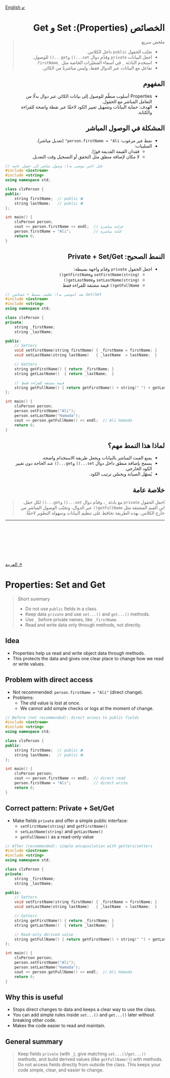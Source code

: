 
<a id="arabic"></a>
[English ↙](#english)
<div dir="rtl" style="text-align: right">

# الخصائص (Properties): Set و Get

> ملخص سريع
> - تجنّب الحقول `public` داخل الكلاس.
> - اجعل البيانات `private` وقدّم دوال `set...()` و`get...()` للوصول.
> - استخدم البادئة `_` في أسماء المتغيّرات الخاصة مثل `_firstName`.
> - تفاعل مع البيانات عبر الدوال فقط، وليس مباشرةً من الكائن.

## المفهوم
-  Properties أسلوب منظّم للوصول إلى بيانات الكائن عبر دوال بدلًا من التعامل المباشر مع الحقول.
- الهدف: حماية البيانات وتسهيل تغيير الكود لاحقًا عبر نقطة واضحة للقراءة والكتابة.

## المشكلة في الوصول المباشر
- نمط غير مرغوب: `person.firstName = "Ali"` (تعديل مباشر).
- السلبيات:
  - فقدان القيمة القديمة فورًا.
  - لا مكان لإضافة منطق مثل التحقق أو التسجيل وقت التعديل.

</div>
<div dir="ltr">

```cpp
// قبل (غير موصى به): وصول مباشر إلى حقول عامة
#include <iostream>
#include <string>
using namespace std;

class clsPerson {
public:
    string firstName;  // public ❌
    string lastName;   // public ❌
};

int main() {
    clsPerson person;
    cout << person.firstName << endl;  // قراءة مباشرة
    person.firstName = "Ali";          // كتابة مباشرة
    return 0;
}
```
</div>
<div dir="rtl" style="text-align: right">

## النمط الصحيح: Private + Set/Get
- اجعل الحقول `private` وقدّم واجهة بسيطة:
  - `setFirstName(string)` و`getFirstName()`
  - `setLastName(string)` و`getLastName()`
  - `getFullName()` قيمة مشتقة للقراءة فقط

</div>
<div dir="ltr">

```cpp
// بعد (موصى به): تغليف بسيط + خصائص Get/Set
#include <iostream>
#include <string>
using namespace std;

class clsPerson {
private:
    string _firstName;
    string _lastName;

public:
    // Setters
    void setFirstName(string firstName) { _firstName = firstName; }
    void setLastName(string lastName)   { _lastName  = lastName;  }

    // Getters
    string getFirstName() { return _firstName; }
    string getLastName()  { return _lastName;  }

    // قيمة مشتقة للقراءة فقط
    string getFullName() { return getFirstName() + string(" ") + getLastName(); }
};

int main() {
    clsPerson person;
    person.setFirstName("Ali");
    person.setLastName("Hamada");
    cout << person.getFullName() << endl;  // Ali Hamada
    return 0;
}
```
</div>
<div dir="rtl" style="text-align: right">

## لماذا هذا النمط مهم؟
- يمنع العبث المباشر بالبيانات ويجعل طريقة الاستخدام واضحة.
- يسمح بإضافة منطق داخل دوال `set...()` و`get...()` عند الحاجة دون تغيير الكود الخارجي.
- يُسهّل الصيانة ويحسّن ترتيب الكود.

## خلاصة عامة
> اجعل الحقول `private` مع بادئة `_`، وقدّم دوال `set...()` و`get...()` لكل حقل. ابنِ القيم المشتقة مثل `getFullName()` عبر الدوال، وتجنّب الوصول المباشر من خارج الكلاس. بهذه الطريقة تحافظ على تنظيم البيانات وسهولة التطوير لاحقًا.

</div>

---
<br><br><br><br><br><br>
<a id="english"></a>

[العربية ↗](#arabic)
# Properties: Set and Get

> Short summary
> - Do not use `public` fields in a class.
> - Keep data `private` and use `set...()` and `get...()` methods.
> - Use `_` before private names, like `_firstName`.
> - Read and write data only through methods, not directly.

## Idea
- Properties help us read and write object data through methods.
- This protects the data and gives one clear place to change how we read or write values.

## Problem with direct access
- Not recommended: `person.firstName = "Ali"` (direct change).
- Problems:
  - The old value is lost at once.
  - We cannot add simple checks or logs at the moment of change.

```cpp
// Before (not recommended): direct access to public fields
#include <iostream>
#include <string>
using namespace std;

class clsPerson {
public:
    string firstName;  // public ❌
    string lastName;   // public ❌
};

int main() {
    clsPerson person;
    cout << person.firstName << endl;  // direct read
    person.firstName = "Ali";          // direct write
    return 0;
}
```

## Correct pattern: Private + Set/Get
- Make fields `private` and offer a simple public interface:
  - `setFirstName(string)` and `getFirstName()`
  - `setLastName(string)`  and `getLastName()`
  - `getFullName()` as a read-only value

```cpp
// After (recommended): simple encapsulation with getters/setters
#include <iostream>
#include <string>
using namespace std;

class clsPerson {
private:
    string _firstName;
    string _lastName;

public:
    // Setters
    void setFirstName(string firstName) { _firstName = firstName; }
    void setLastName(string lastName)   { _lastName  = lastName;  }

    // Getters
    string getFirstName() { return _firstName; }
    string getLastName()  { return _lastName;  }

    // Read-only derived value
    string getFullName() { return getFirstName() + string(" ") + getLastName(); }
};

int main() {
    clsPerson person;
    person.setFirstName("Ali");
    person.setLastName("Hamada");
    cout << person.getFullName() << endl;  // Ali Hamada
    return 0;
}
```

## Why this is useful
- Stops direct changes to data and keeps a clear way to use the class.
- You can add simple rules inside `set...()` and `get...()` later without breaking other code.
- Makes the code easier to read and maintain.

## General summary
> Keep fields `private` (with `_`), give matching `set...()`/`get...()` methods, and build derived values (like `getFullName()`) with methods. Do not access fields directly from outside the class. This keeps your code simple, clear, and easier to change.
